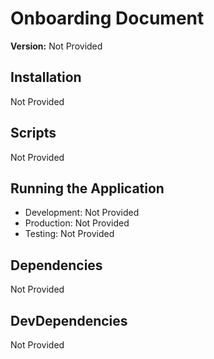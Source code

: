 # Onboarding Document

**Version:** Not Provided


## Installation

Not Provided


## Scripts

Not Provided


## Running the Application

- Development: Not Provided
- Production: Not Provided
- Testing: Not Provided


## Dependencies

Not Provided


## DevDependencies

Not Provided
